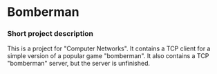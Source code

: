 # Bomberman

### Short project description

This is a project for "Computer Networks".
It contains a TCP client for a simple version of a popular game "bomberman".
It also contains a TCP "bomberman" server, but the server is unfinished.

